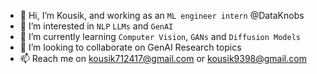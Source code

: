 - 👋 Hi, I’m Kousik, and working as an `ML engineer intern` @DataKnobs
- 👀 I’m interested in `NLP` `LLMs` and `GenAI`
- 🌱 I’m currently learning `Computer Vision`, `GANs` and `Diffusion Models`
- 💞️ I’m looking to collaborate on GenAI Research topics
- 📫 Reach me on kousik712417@gmail.com or kousik9398@gmail.com

<!---
kousik9398/kousik9398 is a ✨ special ✨ repository because its `README.md` (this file) appears on your GitHub profile.
You can click the Preview link to take a look at your changes.
--->
